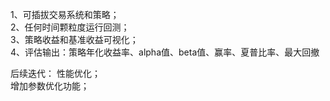 1、可插拔交易系统和策略；  
2、任何时间颗粒度运行回测；  
3、策略收益和基准收益可视化；  
4、评估输出：策略年化收益率、alpha值、beta值、赢率、夏普比率、最大回撤

后续迭代： 
性能优化；  
增加参数优化功能；  

